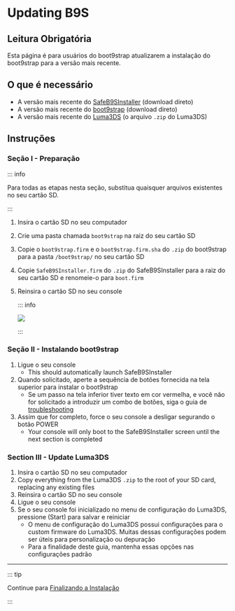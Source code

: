 # Updating B9S

## Leitura Obrigatória

Esta página é para usuários do boot9strap atualizarem a instalação do boot9strap para a versão mais recente.

## O que é necessário

- A versão mais recente do [SafeB9SInstaller](https://github.com/d0k3/SafeB9SInstaller/releases/download/v0.0.7/SafeB9SInstaller-20170605-122940.zip) (download direto)
- A versão mais recente do [boot9strap](https://github.com/SciresM/boot9strap/releases/download/1.4/boot9strap-1.4.zip) (download direto)
- A versão mais recente do [Luma3DS](https://github.com/LumaTeam/Luma3DS/releases/latest) (o arquivo `.zip` do Luma3DS)

## Instruções

### Seção I - Preparação

::: info

Para todas as etapas nesta seção, substitua quaisquer arquivos existentes no seu cartão SD.

:::

1. Insira o cartão SD no seu computador
2. Crie uma pasta chamada `boot9strap` na raiz do seu cartão SD
3. Copie o `boot9strap.firm` e o `boot9strap.firm.sha` do `.zip` do boot9strap para a pasta `/boot9strap/` no seu cartão SD
4. Copie `SafeB9SInstaller.firm` do `.zip` do SafeB9SInstaller para a raiz do seu cartão SD e renomeie-o para `boot.firm`
5. Reinsira o cartão SD no seu console

   ::: info

   ![](/images/screenshots/updateb9s-root-layout.png)

   :::

### Seção II - Instalando boot9strap

1. Ligue o seu console
   - This should automatically launch SafeB9SInstaller
2. Quando solicitado, aperte a sequência de botões fornecida na tela superior para instalar o boot9strap
   - Se um passo na tela inferior tiver texto em cor vermelha, e você não for solicitado a introduzir um combo de botões, siga o guia de [troubleshooting](troubleshooting#issues-with-safeb9sinstaller)
3. Assim que for completo, force o seu console a desligar segurando o botão POWER
   - Your console will only boot to the SafeB9SInstaller screen until the next section is completed

### Section III - Update Luma3DS

1. Insira o cartão SD no seu computador
2. Copy everything from the Luma3DS `.zip` to the root of your SD card, replacing any existing files
3. Reinsira o cartão SD no seu console
4. Ligue o seu console
5. Se o seu console foi inicializado no menu de configuração do Luma3DS, pressione (Start) para salvar e reiniciar
   - O menu de configuração do Luma3DS possui configurações para o custom firmware do Luma3DS. Muitas dessas configurações podem ser úteis para personalização ou depuração
   - Para a finalidade deste guia, mantenha essas opções nas configurações padrão

___

::: tip

Continue para [Finalizando a Instalação](finalizing-setup)

:::
